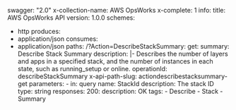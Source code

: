 swagger: "2.0"
x-collection-name: AWS OpsWorks
x-complete: 1
info:
  title: AWS OpsWorks API
  version: 1.0.0
schemes:
- http
produces:
- application/json
consumes:
- application/json
paths:
  /?Action=DescribeStackSummary:
    get:
      summary: Describe Stack Summary
      description: |-
        Describes the number of layers and apps in a specified stack, and the number of instances in
              each state, such as running_setup or online.
      operationId: describeStackSummary
      x-api-path-slug: actiondescribestacksummary-get
      parameters:
      - in: query
        name: StackId
        description: The stack ID
        type: string
      responses:
        200:
          description: OK
      tags:
      - Describe
      - Stack
      - Summary